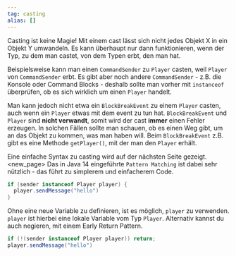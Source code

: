 ```yaml
---
tag: casting
alias: []
---
```


Casting ist keine Magie!
Mit einem cast lässt sich nicht jedes Objekt X in ein Objekt Y umwandeln. Es kann überhaupt nur dann funktionieren, wenn der Typ, zu dem man castet, von dem Typen erbt, den man hat.

Beispielsweise kann man einen `CommandSender` zu `Player` casten, weil `Player` von `CommandSender` erbt. Es gibt aber noch andere `CommandSender` - z.B. die Konsole oder Command Blocks - deshalb sollte man vorher mit `instanceof` überprüfen, ob es sich wirklich um einen `Player` handelt.

Man kann jedoch nicht etwa ein `BlockBreakEvent` zu einem `Player` casten, auch wenn ein `Player` etwas mit dem event zu tun hat. `BlockBreakEvent` und `Player` sind **nicht verwandt**, somit wird der cast **immer** einen Fehler erzeugen. In solchen Fällen sollte man schauen, ob es einen Weg gibt, um an das Objekt zu kommen, was man haben will. Beim `BlockBreakEvent` z.B. gibt es eine Methode `getPlayer()`, mit der man den `Player` erhält.

Eine einfache Syntax zu casting wird auf der nächsten Seite gezeigt.
<new_page>
Das in Java 14 eingeführte `Pattern Matching` ist dabei sehr nützlich - das führt zu simplerem und einfacherem Code.
```java
if (sender instanceof Player player) {
  player.sendMessage("hello")
}
```
Ohne eine neue Variable zu definieren, ist es möglich, `player` zu verwenden. `player` ist hierbei eine lokale Variable vom Typ `Player`. Alternativ kannst du auch negieren, mit einem Early Return Pattern.
```java
if (!(sender instanceof Player player)) return;
player.sendMessage("hello")
```
